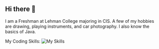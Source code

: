 ## Hi there 👋
I am a Freshman at Lehman College majoring in CIS. A few of my hobbies are drawing, playing instruments, and car photography. I also know the basics of Java.

My Coding Skills:
![My Skills](https://skillicons.dev/icons?i=java)

<!--
**RandyAmparo/RandyAmparo** is a ✨ _special_ ✨ repository because its `README.md` (this file) appears on your GitHub profile.

Here are some ideas to get you started:

- 🔭 I’m currently working on ...
- 🌱 I’m currently learning ...
- 👯 I’m looking to collaborate on ...
- 🤔 I’m looking for help with ...
- 💬 Ask me about ...
- 📫 How to reach me: ...
- 😄 Pronouns: ...
- ⚡ Fun fact: ...
-->
